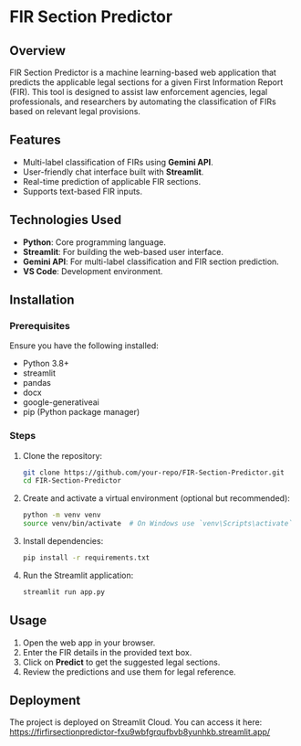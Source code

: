 # FIR Section Predictor

## Overview
FIR Section Predictor is a machine learning-based web application that predicts the applicable legal sections for a given First Information Report (FIR). This tool is designed to assist law enforcement agencies, legal professionals, and researchers by automating the classification of FIRs based on relevant legal provisions.

## Features
- Multi-label classification of FIRs using **Gemini API**.
- User-friendly chat interface built with **Streamlit**.
- Real-time prediction of applicable FIR sections.
- Supports text-based FIR inputs.

## Technologies Used
- **Python**: Core programming language.
- **Streamlit**: For building the web-based user interface.
- **Gemini API**: For multi-label classification and FIR section prediction.
- **VS Code**: Development environment.

## Installation
### Prerequisites
Ensure you have the following installed:
- Python 3.8+
- streamlit
- pandas
- docx
- google-generativeai
- pip (Python package manager)

### Steps
1. Clone the repository:
   ```sh
   git clone https://github.com/your-repo/FIR-Section-Predictor.git
   cd FIR-Section-Predictor
   ```
2. Create and activate a virtual environment (optional but recommended):
   ```sh
   python -m venv venv
   source venv/bin/activate  # On Windows use `venv\Scripts\activate`
   ```
3. Install dependencies:
   ```sh
   pip install -r requirements.txt
   ```
4. Run the Streamlit application:
   ```sh
   streamlit run app.py
   ```

## Usage
1. Open the web app in your browser.
2. Enter the FIR details in the provided text box.
3. Click on **Predict** to get the suggested legal sections.
4. Review the predictions and use them for legal reference.

## Deployment

The project is deployed on Streamlit Cloud. 
You can access it here: https://firfirsectionpredictor-fxu9wbfgrqufbvb8yunhkb.streamlit.app/

